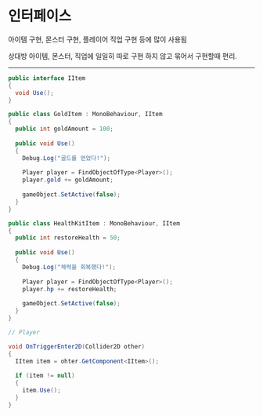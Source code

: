 # 인터페이스

아이템 구현, 몬스터 구현, 플레이어 직업 구현 등에 많이 사용됨

상대방 아이템, 몬스터, 직업에 일일히 따로 구현 하지 않고 묶어서 구현할때 편리.

---

```c#
public interface IItem
{
  void Use();
}
```

```c#
public class GoldItem : MonoBehaviour, IItem
{
  public int goldAmount = 100;
  
  public void Use()
  {
    Debug.Log("골드를 얻었다!");
    
    Player player = FindObjectOfType<Player>();
    player.gold += goldAmount;
    
    gameObject.SetActive(false);
  }
}
```

```c#
public class HealthKitItem : MonoBehaviour, IItem
{
  public int restoreHealth = 50;
  
  public void Use()
  {
    Debug.Log("체력을 회복했다!");
    
    Player player = FindObjectOfType<Player>();
    player.hp += restoreHealth;
    
    gameObject.SetActive(false);
  }
}
```

```c#
// Player

void OnTriggerEnter2D(Collider2D other)
{
  IItem item = ohter.GetComponent<IItem>();
  
  if (item != null)
  {
    item.Use();
  }
}
```

